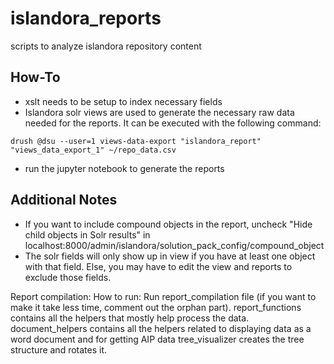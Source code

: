 # islandora_reports
scripts to analyze islandora repository content

## How-To
* xslt needs to be setup to index necessary fields
* Islandora solr views are used to generate the necessary raw data needed for the reports.  It can be executed with the following command:
```
drush @dsu --user=1 views-data-export "islandora_report" "views_data_export_1" ~/repo_data.csv
```
* run the jupyter notebook to generate the reports


## Additional Notes
* If you want to include compound objects in the report, uncheck "Hide child objects in Solr results" in localhost:8000/admin/islandora/solution_pack_config/compound_object
* The solr fields will only show up in view if you have at least one object with that field.  Else, you may have to edit the view and reports to exclude those fields.  

Report compilation:
How to run: Run report_compilation file (if you want to make it take less time, comment out the orphan part).
report_functions contains all the helpers that mostly help process the data.
document_helpers contains all the helpers related to displaying data as a word document and for getting AIP data
tree_visualizer creates the tree structure and rotates it.